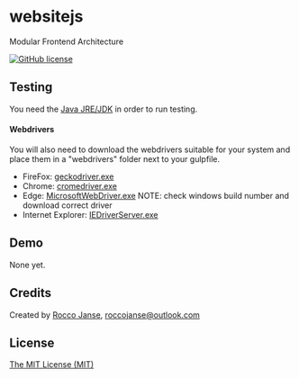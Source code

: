 # websitejs
Modular Frontend Architecture
 
[![GitHub license](https://img.shields.io/badge/license-MIT-blue.svg)](https://raw.githubusercontent.com/websitejs/websitejs/master/LICENSE)

## Testing

You need the [Java JRE/JDK](http://www.oracle.com/technetwork/java/javase/downloads/index-jsp-138363.html#javasejdk) in order to run testing.

#### Webdrivers
You will also need to download the webdrivers suitable for your system and place them in a "webdrivers" folder next to your gulpfile.

* FireFox: [geckodriver.exe](https://github.com/mozilla/geckodriver/releases/)
* Chrome: [cromedriver.exe](http://chromedriver.storage.googleapis.com/index.html)
* Edge: [MicrosoftWebDriver.exe](http://go.microsoft.com/fwlink/?LinkId=619687) NOTE: check windows build number and download correct driver
* Internet Explorer: [IEDriverServer.exe](http://selenium-release.storage.googleapis.com/index.html)


## Demo

None yet.

## Credits

Created by [Rocco Janse](http://roccojanse.nl), [roccojanse@outlook.com](mailto:roccojanse@outlook.com)

## License

[The MIT License (MIT)](http://opensource.org/licenses/mit-license.php)
